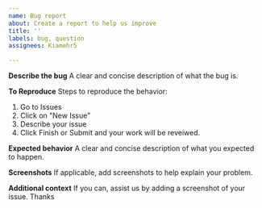 ```yaml
---
name: Bug report
about: Create a report to help us improve
title: ''
labels: bug, question
assignees: Kiamehr5

---
```


**Describe the bug**
A clear and concise description of what the bug is.

**To Reproduce**
Steps to reproduce the behavior:
1. Go to Issues
2. Click on "New Issue"
3. Describe your issue
4. Click Finish or Submit and your work will be reveiwed.

**Expected behavior**
A clear and concise description of what you expected to happen.

**Screenshots**
If applicable, add screenshots to help explain your problem.

**Additional context**
If you can, assist us by adding a screenshot of your issue. Thanks
